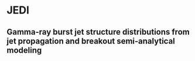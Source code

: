 # JEDI
## Gamma-ray burst **je**t structure **di**stributions from jet propagation and breakout semi-analytical modeling

